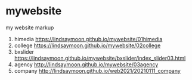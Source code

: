 # mywebsite
my website markup
1. himedia https://lindsaymoon.github.io/mywebsite/01himedia
1. college https://lindsaymoon.github.io/mywebsite/02college
1. bxslider https://lindsaymoon.github.io/mywebsite/bxslider/index_slider03.html
1. agency http://lindsaymoon.github.io/mywebsite/03agency
1. company http://lindsaymoon.github.io/web2021/20210111_company

